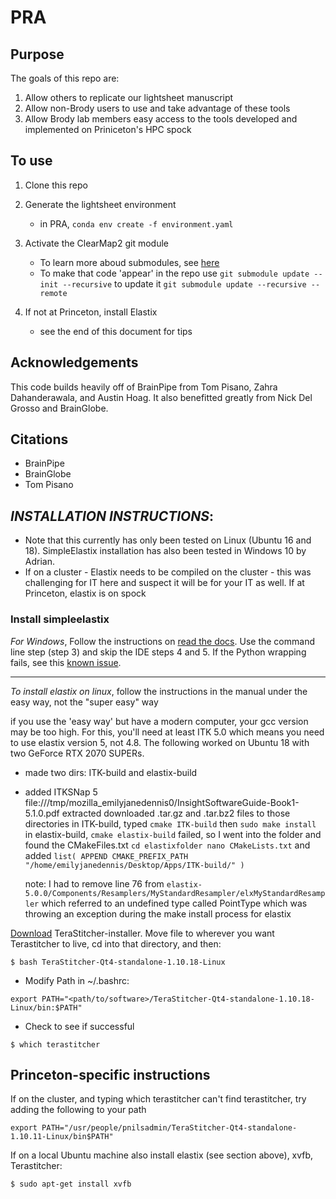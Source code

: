 # PRA

## Purpose
The goals of this repo are:
1. Allow others to replicate our lightsheet manuscript
2. Allow non-Brody users to use and take advantage of these tools
3. Allow Brody lab members easy access to the tools developed and implemented on Priniceton's HPC spock

## To use
1. Clone this repo
2. Generate the lightsheet environment
   - in PRA, `conda env create -f environment.yaml`

3. Activate the ClearMap2 git module
    - To learn more aboud submodules, see [here](https://gist.github.com/gitaarik/8735255)
    - To make that code 'appear' in the repo use
    `git submodule update --init --recursive`
    to update it
    `git submodule update --recursive --remote`

4. If not at Princeton, install Elastix
    - see the end of this document for tips

## Acknowledgements
This code builds heavily off of BrainPipe from Tom Pisano, Zahra Dahanderawala, and Austin Hoag. It also benefitted greatly from Nick Del Grosso and BrainGlobe.

## Citations
- BrainPipe
- BrainGlobe
- Tom Pisano





## *INSTALLATION INSTRUCTIONS*:
* Note that this currently has only been tested on Linux (Ubuntu 16 and 18). SimpleElastix installation has also been tested in Windows 10 by Adrian.
* If on a cluster - Elastix needs to be compiled on the cluster - this was challenging for IT here and suspect it will be for your IT as well. If at Princeton, elastix is on spock


### Install simpleelastix

*_For Windows_*, Follow the instructions on [read the docs](https://simpleelastix.readthedocs.io/GettingStarted.html#compiling-on-windows).
Use the command line step (step 3) and skip the IDE steps 4 and 5.  If the Python wrapping fails, see this [known issue](https://github.com/SuperElastix/SimpleElastix/issues/243).

-------------
_*To install elastix on linux*_, follow the instructions in the manual under the easy way, not the "super easy" way

if you use the 'easy way' but have a modern computer, your gcc version may be too high. For this, you'll need at least ITK 5.0 which means you need to use elastix version 5, not 4.8. The following worked on Ubuntu 18 with two GeForce RTX 2070 SUPERs.

- made two dirs: ITK-build and elastix-build
- added ITKSNap 5
  file:///tmp/mozilla_emilyjanedennis0/InsightSoftwareGuide-Book1-5.1.0.pdf
  extracted downloaded .tar.gz and .tar.bz2 files to those directories
  in ITK-build, typed  `cmake ITK-build`
  then `sudo make install`
  in elastix-build, `cmake elastix-build` failed, so I went into the folder and found the CMakeFiles.txt
  `cd elastixfolder
  nano CMakeLists.txt`
  and added `list( APPEND CMAKE_PREFIX_PATH "/home/emilyjanedennis/Desktop/Apps/ITK-build/" )`

  note: I had to remove line 76 from `elastix-5.0.0/Components/Resamplers/MyStandardResampler/elxMyStandardResampler` which referred to an  undefined type called PointType which was throwing an exception during the make install process for elastix

[Download](https://github.com/abria/TeraStitcher/wiki/Binary-packages) TeraStitcher-installer. Move file to wherever you want Terastitcher to live, cd into that directory, and then:
```
$ bash TeraStitcher-Qt4-standalone-1.10.18-Linux
```
* Modify Path in ~/.bashrc:

```
export PATH="<path/to/software>/TeraStitcher-Qt4-standalone-1.10.18-Linux/bin:$PATH"
```
* Check to see if successful

```
$ which terastitcher
```


## Princeton-specific instructions
If on the cluster, and typing which terastitcher can't find terastitcher, try adding the following to your path

```
export PATH="/usr/people/pnilsadmin/TeraStitcher-Qt4-standalone-1.10.11-Linux/bin$PATH"
```

If on a local Ubuntu machine also install elastix (see section above), xvfb, Terastitcher:

```
$ sudo apt-get install xvfb
```

